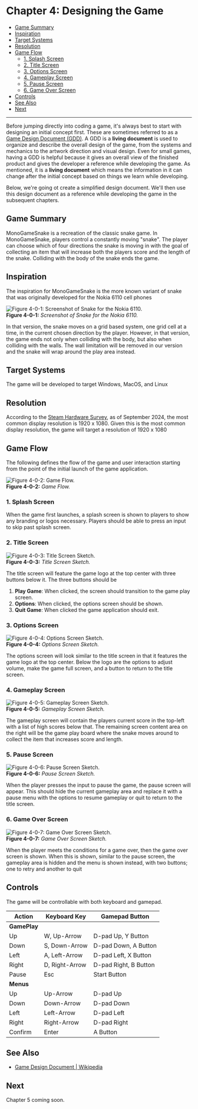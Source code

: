 # Chapter 4: Designing the Game

- [Game Summary](#game-summary)
- [Inspiration](#inspiration)
- [Target Systems](#target-systems)
- [Resolution](#resolution)
- [Game Flow](#game-flow)
  - [1. Splash Screen](#1-splash-screen)
  - [2. Title Screen](#2-title-screen)
  - [3. Options Screen](#3-options-screen)
  - [4. Gameplay Screen](#4-gameplay-screen)
  - [5. Pause Screen](#5-pause-screen)
  - [6. Game Over Screen](#6-game-over-screen)
- [Controls](#controls)
- [See Also](#see-also)
- [Next](#next)

---  

Before jumping directly into coding a game, it's always best to start with designing an initial concept first.  These are sometimes referred to as a [Game Design Document (GDD)](https://en.wikipedia.org/wiki/Game_design_document).  A GDD is a **living document** is used to organize and describe the overall design of the game, from the systems and mechanics to the artwork direction and visual design.  Even for small games, having a GDD is helpful because it gives an overall view of the finished product and gives the developer a reference while developing the game.  As mentioned, it is a **living document** which means the information in it can change after the initial concept based on things we learn while developing.  

Below, we're going ot create a simplified design document.  We'll then use this design document as a reference while developing the game in the subsequent chapters.


## Game Summary
MonoGameSnake is a recreation of the classic snake game.  In MonoGameSnake, players control a constantly moving "snake".  The player can choose which of four directions the snake is moving in with the goal of collecting an item that will increase both the players score and the length of the snake. Colliding with the body of the snake ends the game.

## Inspiration
The inspiration for MonoGameSnake is the more known variant of snake that was originally developed for the Nokia 6110 cell phones


![Figure 4-0-1: Screenshot of Snake for the Nokia 6110.](./images/04-01/Snake-nokia-phone.jpg)  
**Figure 4-0-1:** *Screenshot of Snake for the Nokia 6110.*

In that version, the snake moves on a grid based system, one grid cell at a time, in the current chosen direction by the player.  However, in that version, the game ends not only when colliding with the body, but also when colliding with the walls.  The wall limitation will be removed in our version and the snake will wrap around the play area instead.

## Target Systems
The game will be developed to target Windows, MacOS, and Linux

## Resolution
According to the [Steam Hardware Survey](https://store.steampowered.com/hwsurvey/Steam-Hardware-Software-Survey), as of September 2024, the most common display resolution is 1920 x 1080.  Given this is the most common display resolution, the game will target a resolution of 1920 x 1080

## Game Flow
The following defines the flow of the game and user interaction starting from the point of the initial launch of the game application.

![Figure 4-0-2: Game Flow.](./images/04-01/game-flow.png)  
**Figure 4-0-2:** *Game Flow.*

### 1. Splash Screen
When the game first launches, a splash screen is shown to players to show any branding or logos necessary. Players should be able to press an input to skip past splash screen.

### 2. Title Screen

![Figure 4-0-3: Title Screen Sketch.](./images/04-01/title-screen.png)  
**Figure 4-0-3:** *Title Screen Sketch.*

The title screen will feature the game logo at the top center with three buttons below it. The three buttons should be
1. **Play Game**: When clicked, the screen should transition to the game play screen.
2. **Options**: When clicked, the options screen should be shown.
3. **Quit Game**: When clicked the game application should exit.

### 3. Options Screen

![Figure 4-0-4: Options Screen Sketch.](./images/04-01/options-screen.png)  
**Figure 4-0-4:** *Options Screen Sketch.*

The options screen will look similar to the title screen in that it features the game logo at the top center. Below the logo are the options to adjust volume, make the game full screen, and a button to return to the title screen.

### 4. Gameplay Screen

![Figure 4-0-5: Gameplay Screen Sketch.](./images/04-01/gameplay-screen.png)  
**Figure 4-0-5:** *Gameplay Screen Sketch.*

The gameplay screen will contain the players current score in the top-left with a list of high scores below that.  The remaining screen content area on the right will be the game play board where the snake moves around to collect the item that increases score and length.

### 5. Pause Screen

![Figure 4-0-6: Pause Screen Sketch.](./images/04-01/pause-screen.png)  
**Figure 4-0-6:** *Pause Screen Sketch.*

When the player presses the input to pause the game, the pause screen will appear.  This should hide the current gameplay area and replace it with a pause menu with the options to resume gameplay or quit to return to the title screen.

### 6. Game Over Screen

![Figure 4-0-7: Game Over Screen Sketch.](./images/04-01/gameover-screen.png)  
**Figure 4-0-7:** *Game Over Screen Sketch.*

When the player meets the conditions for a game over, then the game over screen is shown. When this is shown, similar to the pause screen, the gameplay area is hidden and the menu is shown instead, with two buttons; one to retry and another to quit

## Controls
The game will be controllable with both keyboard and gamepad.


| Action       | Keyboard Key   | Gamepad Button        |
| ------------ | -------------- | --------------------- |
| **GamePlay** |                |
| Up           | W, Up-Arrow    | D-pad Up, Y Button    |
| Down         | S, Down-Arrow  | D-pad Down, A Button  |
| Left         | A, Left-Arrow  | D-pad Left, X Button  |
| Right        | D, Right-Arrow | D-pad Right, B Button |
| Pause        | Esc            | Start Button          |
| **Menus**    |                |
| Up           | Up-Arrow       | D-pad Up              |
| Down         | Down-Arrow     | D-pad Down            |
| Left         | Left-Arrow     | D-pad Left            |
| Right        | Right-Arrow    | D-pad Right           |
| Confirm      | Enter          | A Button              |


## See Also
- [Game Design Document | Wikipedia](https://en.wikipedia.org/wiki/Game_design_document)
  
## Next
Chapter 5 coming soon.
